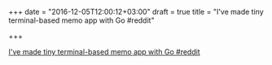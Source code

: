 +++
date = "2016-12-05T12:00:12+03:00"
draft = true
title = "I've made tiny terminal-based memo app with Go  #reddit"

+++

<p><a href="https://t.co/tLbS6YgKgk">I've made tiny terminal-based memo app with Go  #reddit</a></p>
